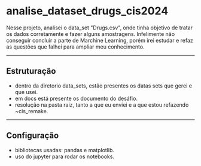 # analise_dataset_drugs_cis2024

Nesse projeto, analisei o data_set "Drugs.csv", onde tinha objetivo de tratar os dados corretamente e fazer alguns amostragens. Infelimente não conseguir concluir a parte de Marchine Learning, porém irei estudar e refaz as questões que falhei para ampliar meu conhecimento.

---

## Estruturação

- dentro da diretorio data_sets, estão presentes os datas sets que gerei e que usei.
- em docs está presente os documento do desáfio. 
- resolução na pasta raiz, tanto a que eu enviei e a que estou refazendo ~cis_remake.
---

## Configuração

- bibliotecas usadas: pandas e matplotlib.
- uso do jupyter para rodar os notebooks.
